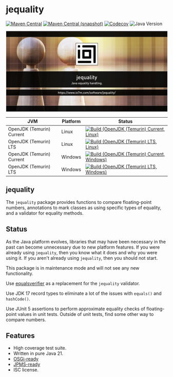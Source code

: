 jequality
===

[![Maven Central](https://img.shields.io/maven-central/v/com.io7m.jequality/com.io7m.jequality.svg?style=flat-square)](http://search.maven.org/#search%7Cga%7C1%7Cg%3A%22com.io7m.jequality%22)
[![Maven Central (snapshot)](https://img.shields.io/nexus/s/com.io7m.jequality/com.io7m.jequality?server=https%3A%2F%2Fs01.oss.sonatype.org&style=flat-square)](https://s01.oss.sonatype.org/content/repositories/snapshots/com/io7m/jequality/)
[![Codecov](https://img.shields.io/codecov/c/github/io7m-com/jequality.svg?style=flat-square)](https://codecov.io/gh/io7m-com/jequality)
![Java Version](https://img.shields.io/badge/21-java?label=java&color=e6c35c)

![com.io7m.jequality](./src/site/resources/jequality.jpg?raw=true)

| JVM | Platform | Status |
|-----|----------|--------|
| OpenJDK (Temurin) Current | Linux | [![Build (OpenJDK (Temurin) Current, Linux)](https://img.shields.io/github/actions/workflow/status/io7m-com/jequality/main.linux.temurin.current.yml)](https://www.github.com/io7m-com/jequality/actions?query=workflow%3Amain.linux.temurin.current)|
| OpenJDK (Temurin) LTS | Linux | [![Build (OpenJDK (Temurin) LTS, Linux)](https://img.shields.io/github/actions/workflow/status/io7m-com/jequality/main.linux.temurin.lts.yml)](https://www.github.com/io7m-com/jequality/actions?query=workflow%3Amain.linux.temurin.lts)|
| OpenJDK (Temurin) Current | Windows | [![Build (OpenJDK (Temurin) Current, Windows)](https://img.shields.io/github/actions/workflow/status/io7m-com/jequality/main.windows.temurin.current.yml)](https://www.github.com/io7m-com/jequality/actions?query=workflow%3Amain.windows.temurin.current)|
| OpenJDK (Temurin) LTS | Windows | [![Build (OpenJDK (Temurin) LTS, Windows)](https://img.shields.io/github/actions/workflow/status/io7m-com/jequality/main.windows.temurin.lts.yml)](https://www.github.com/io7m-com/jequality/actions?query=workflow%3Amain.windows.temurin.lts)|

## jequality

The `jequality` package provides functions to compare floating-point numbers,
annotations to mark classes as using specific types of equality, and a validator
for equality methods.

## Status

As the Java platform evolves, libraries that may have been necessary in the
past can become unnecessary due to new platform features. If you were already
using `jequality`, then you know what it does and why you were using it. If
you aren't already using `jequality`, then you should not start.

This package is in maintenance mode and will not see any new functionality.

Use [equalsverifier](https://jqno.nl/equalsverifier/) as a replacement for
the `jequality` validator.

Use JDK 17 record types to eliminate a lot of the issues with `equals()` and
`hashCode()`.

Use JUnit 5 assertions to perform approximate equality checks of floating-point
values in unit tests. Outside of unit tests, find some other way to compare
numbers.

## Features

* High coverage test suite.
* Written in pure Java 21.
* [OSGi-ready](https://www.osgi.org/)
* [JPMS-ready](https://en.wikipedia.org/wiki/Java_Platform_Module_System)
* ISC license.

